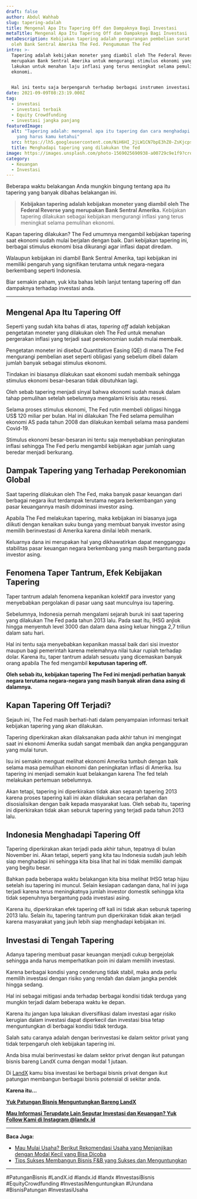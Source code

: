```yaml
---
draft: false
author: Abdul Wahhab
slug: tapering-adalah
title: Mengenal Apa Itu Tapering Off dan Dampaknya Bagi Investasi
metaTitle: Mengenal Apa Itu Tapering Off dan Dampaknya Bagi Investasi
metaDescription: Kebijakan tapering adalah pengurangan pembelian surat utang
  oleh Bank Sentral Amerika The Fed. Pengumuman The Fed
intro: >-
  Tapering adalah kebijakan moneter yang diambil oleh The Federal Reverse yang
  merupakan Bank Sentral Amerika untuk mengurangi stimulus ekonomi yang mereka
  lakukan untuk menahan laju inflasi yang terus meningkat selama pemulihan
  ekonomi.


  Hal ini tentu saja berpengaruh terhadap berbagai instrumen investasi sehingga kamu butuh strategi jitu untuk menghadapi hal tersebut. Karena itu, yuk kita bahas apa itu tapering dan bagaimana strategi kita apabila menghadapi tapering. 
date: 2021-09-09T08:23:19.000Z
tag:
  - investasi
  - investasi terbaik
  - Equity Crowdfunding
  - investasi jangka panjang
featuredImage:
  alt: "Tapering adalah: mengenal apa itu tapering dan cara menghadapi tapering
    yang harus kamu ketahui"
  src: https://lh5.googleusercontent.com/NiH6HI_2jLW1CN7bpE3hZ0-ZsKjcpsrRWTzUsCldQogXuegN8eibXUfUWaTEM3zdKxnK-CVhwhCzV-n1x5aI6oHZrMnRIsBvSuXVmbjqO3WpXhyW-lhRO8PdPaxiu2MKrUG6PE2w
  title: Menghadapi tapering yang dilakukan the fed
image: https://images.unsplash.com/photo-1569025690938-a00729c9e1f9?crop=entropy&cs=tinysrgb&fit=max&fm=jpg&ixid=MnwxMTc3M3wwfDF8c2VhcmNofDExfHxmaW5hbmNlfGVufDB8fHx8MTYzOTk5MjAzNQ&ixlib=rb-1.2.1&q=80&w=1080
category:
  - Keuangan
  - Investasi
---
```

Beberapa waktu belakangan Anda mungkin bingung tentang apa itu tapering yang banyak dibahas belakangan ini.

> **Kebijakan tapering adalah kebijakan moneter yang diambil oleh The Federal Reverse yang merupakan Bank Sentral Amerika.** Kebijakan tapering dilakukan sebagai kebijakan mengurangi inflasi yang terus meningkat selama pemulihan ekonomi.

Kapan tapering dilakukan? The Fed umumnya mengambil kebijakan tapering saat ekonomi sudah mulai berjalan dengan baik. Dari kebijakan tapering ini, berbagai stimulus ekonomi bisa dikurangi agar inflasi dapat diredam.

Walaupun kebijakan ini diambil Bank Sentral Amerika, tapi kebijakan ini memiliki pengaruh yang signifikan terutama untuk negara-negara berkembang seperti Indonesia.

Biar semakin paham, yuk kita bahas lebih lanjut tentang tapering off dan dampaknya terhadap investasi anda.

- - -

## Mengenal Apa Itu Tapering Off

Seperti yang sudah kita bahas di atas, *tapering off* adalah kebijakan pengetatan moneter yang dilakukan oleh The Fed untuk menahan pergerakan inflasi yang terjadi saat perekonomian sudah mulai membaik.

Pengetatan moneter ini disebut Quantitative Easing (QE) di mana The Fed mengurangi pembelian aset seperti obligasi yang sebelum dibeli dalam jumlah banyak sebagai stimulus ekonomi.

Tindakan ini biasanya dilakukan saat ekonomi sudah membaik sehingga stimulus ekonomi besar-besaran tidak dibutuhkan lagi.

Oleh sebab tapering menjadi sinyal bahwa ekonomi sudah masuk dalam tahap pemulihan setelah sebelumnya mengalami krisis atau resesi.

Selama proses stimulus ekonomi, The Fed rutin membeli obligasi hingga US$ 120 miliar per bulan. Hal ini dilakukan The Fed selama pemulihan ekonomi AS pada tahun 2008 dan dilakukan kembali selama masa pandemi Covid-19.

Stimulus ekonomi besar-besaran ini tentu saja menyebabkan peningkatan inflasi sehingga The Fed perlu mengambil kebijakan agar jumlah uang beredar menjadi berkurang.

## Dampak Tapering yang Terhadap Perekonomian Global

Saat tapering dilakukan oleh The Fed, maka banyak pasar keuangan dari berbagai negara ikut terdampak terutama negara berkembangan yang pasar keuangannya masih didominasi investor asing.

Apabila The Fed melakukan tapering, maka kebijakan ini biasanya juga diikuti dengan kenaikan suku bunga yang membuat banyak investor asing memilih berinvestasi di Amerika karena dinilai lebih menarik.

Keluarnya dana ini merupakan hal yang dikhawatirkan dapat mengganggu stabilitas pasar keuangan negara berkembang yang masih bergantung pada investor asing.

## Fenomena Taper Tantrum, Efek Kebijakan Tapering

Taper tantrum adalah fenomena kepanikan kolektif para investor yang menyebabkan pergolakan di pasar uang saat munculnya isu tapering.

Sebelumnya, Indonesia pernah mengalami sejarah buruk ini saat tapering yang dilakukan The Fed pada tahun 2013 lalu. Pada saat itu, IHSG anjlok hingga menyentuh level 3000 dan dalam dana asing keluar hingga 2,7 triliun dalam satu hari.

Hal ini tentu saja menyebabkan kepanikan massal baik dari sisi investor maupun bagi pemerintah karena melemahnya nilai tukar rupiah terhadap dolar. Karena itu, taper tantrum adalah sesuatu yang dicemaskan banyak orang apabila The fed mengambil **keputusan tapering off.** 

**Oleh sebab itu, kebijakan tapering The Fed ini menjadi perhatian banyak negara terutama negara-negara yang masih banyak aliran dana asing di dalamnya.**

## Kapan Tapering Off Terjadi?

Sejauh ini, The Fed masih berhati-hati dalam penyampaian informasi terkait kebijakan tapering yang akan dilakukan.

Tapering diperkirakan akan dilaksanakan pada akhir tahun ini mengingat saat ini ekonomi Amerika sudah sangat membaik dan angka pengangguran yang mulai turun.

Isu ini semakin menguat melihat ekonomi Amerika tumbuh dengan baik selama masa pemulihan ekonomi dan peningkatan inflasi di Amerika. Isu tapering ini menjadi semakin kuat belakangan karena The fed telah melakukan pertemuan sebelumnya. 

Akan tetapi, tapering ini diperkirakan tidak akan separah tapering 2013 karena proses tapering kali ini akan dilakukan secara perlahan dan disosialisikan dengan baik kepada masyarakat luas. Oleh sebab itu, tapering ini diperkirakan tidak akan seburuk tapering yang terjadi pada tahun 2013 lalu. 

## Indonesia Menghadapi Tapering Off

Tapering diperkirakan akan terjadi pada akhir tahun, tepatnya di bulan November ini. Akan tetapi, seperti yang kita tau Indonesia sudah jauh lebih siap menghadapi ini sehingga kita bisa lihat hal ini tidak memiliki dampak yang begitu besar.

Bahkan pada beberapa waktu belakangan kita bisa melihat IHSG tetap hijau setelah isu tapering ini muncul. Selain kesiapan cadangan dana, hal ini juga terjadi karena terus meningkatnya jumlah investor domestik sehingga kita tidak sepenuhnya bergantung pada investasi asing.

Karena itu, diperkirakan efek tapering off kali ini tidak akan seburuk tapering 2013 lalu. Selain itu, tapering tantrum pun diperkirakan tidak akan terjadi karena masyarakat yang jauh lebih siap menghadapi kebijakan ini. 

## Investasi di Tengah Tapering

Adanya tapering membuat pasar keuangan menjadi cukup bergejolak sehingga anda harus memperhatikan poin ini dalam memilih investasi.

Karena berbagai kondisi yang cenderung tidak stabil, maka anda perlu memilih investasi dengan risiko yang rendah dan dalam jangka pendek hingga sedang.

Hal ini sebagai mitigasi anda terhadap berbagai kondisi tidak terduga yang mungkin terjadi dalam beberapa waktu ke depan.

Karena itu jangan lupa lakukan diversifikasi dalam investasi agar risiko kerugian dalam investasi dapat diperkecil dan investasi bisa tetap menguntungkan di berbagai kondisi tidak terduga.

Salah satu caranya adalah dengan berinvestasi ke dalam sektor privat yang tidak terpengaruh oleh kebijakan tapering ini.

Anda bisa mulai berinvestasi ke dalam sektor privat dengan ikut patungan bisnis bareng LandX cuma dengan modal 1 jutaan.

Di [LandX](https://landx.id/) kamu bisa investasi ke berbagai bisnis privat dengan ikut patungan membangun berbagai bisnis potensial di sekitar anda.

**Karena itu…**

**[Yuk Patungan Bisnis Menguntungkan Bareng LandX](https://landx.id/project/?utm_source=Blog&utm_medium=organic+keyword&utm_campaign=blog&utm_id=Blog)**

**[Mau Informasi Terupdate Lain Seputar Investasi dan Keuangan? Yuk Follow Kami di Instagram @landx.id](https://www.instagram.com/landx.id/?utm_medium=copy_link)**

- - -

**Baca Juga:**

* [Mau Mulai Usaha? Berikut Rekomendasi Usaha yang Menjanjikan dengan Modal Kecil yang Bisa Dicoba](https://landx.id/blog/usaha-yang-menjanjikan-dengan-modal-kecil/)
* [Tips Sukses Membangun Bisnis F&B yang Sukses dan Menguntungkan](https://landx.id/blog/memulai-bisnis-f-b/)

- - -

\#PatunganBisnis 	#LandX.id	#landx.id	#landx  #InvestasiBisnis	#EquityCrowdfunding	#InvestasiMenguntungkan	#Urundana	#BisnisPatungan	#InvestasiUsaha